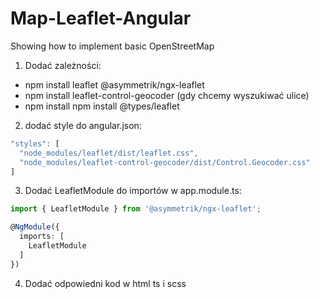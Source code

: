 # Map-Leaflet-Angular
Showing how to implement basic OpenStreetMap 

1. Dodać zależności:
- npm install leaflet @asymmetrik/ngx-leaflet
- npm install leaflet-control-geocoder (gdy chcemy wyszukiwać ulice)
- npm install npm install @types/leaflet
  
2. dodać style do angular.json:
```ts
"styles": [
  "node_modules/leaflet/dist/leaflet.css",
  "node_modules/leaflet-control-geocoder/dist/Control.Geocoder.css"
]
```

3. Dodać LeafletModule do importów w app.module.ts:
```ts
import { LeafletModule } from '@asymmetrik/ngx-leaflet';

@NgModule({
  imports: [
    LeafletModule
  ]
})
```
 4. Dodać odpowiedni kod w html ts i scss
